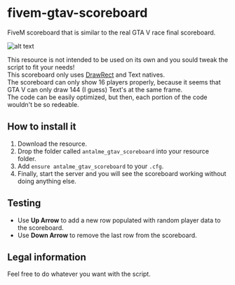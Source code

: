 # fivem-gtav-scoreboard
FiveM scoreboard that is similar to the real GTA V race final scoreboard.

![alt text](https://i.imgur.com/qcZ1RNh.png)

This resource is not intended to be used on its own and you sould tweak the script to fit your needs!  
This scoreboard only uses [DrawRect](https://docs.fivem.net/natives/?_0x3A618A217E5154F0) and Text natives.  
The scoreboard can only show 16 players properly, because it seems that GTA V can only draw 144 (I guess) Text's at the same frame.  
The code can be easily optimized, but then, each portion of the code wouldn't be so redeable.

How to install it
-
1. Download the resource.
2. Drop the folder called `antalme_gtav_scoreboard` into your resource folder.
3. Add `ensure antalme_gtav_scoreboard` to your `.cfg`.
4. Finally, start the server and you will see the scoreboard working without doing anything else.

Testing
-
- Use **Up Arrow** to add a new row populated with random player data to the scoreboard.
- Use **Down Arrow** to remove the last row from the scoreboard.

Legal information
-
Feel free to do whatever you want with the script.
